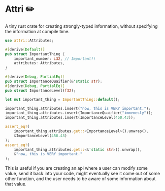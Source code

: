 # Attri ✏️

A tiny rust crate for creating strongly-typed information, without specifying the information at compile time.

```rust
use attri::Attributes;

#[derive(Default)]
pub struct ImportantThing {
    important_number: i32, // Important!!
    attributes: Attributes,
}

#[derive(Debug, PartialEq)] 
pub struct ImportanceQuaifier(&'static str);
#[derive(Debug, PartialEq)] 
pub struct ImportanceLevel(f32);

let mut important_thing = ImportantThing::default();

important_thing.attributes.insert("now, this is VERY important.");
important_thing.attributes.insert(ImportanceQuaifier("immenesly"));
important_thing.attributes.insert(ImportanceLevel(450.43));

assert_eq!(
    important_thing.attributes.get::<ImportanceLevel>().unwrap(), 
    &ImportanceLevel(450.43)
);
assert_eq!(
    important_thing.attributes.get::<&'static str>().unwrap(),
    &"now, this is VERY important."
);
```

This is useful if you are creating an api where a user can modify some value, send it back into your code, might eventually see it come out of some other function, and the user needs to be aware of some information about that value.

